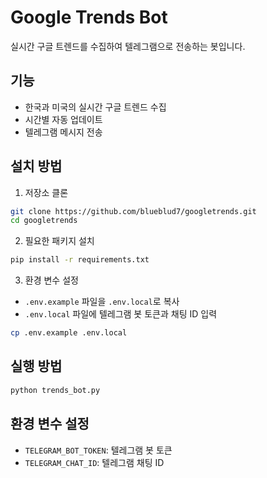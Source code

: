 # Google Trends Bot

실시간 구글 트렌드를 수집하여 텔레그램으로 전송하는 봇입니다.

## 기능
- 한국과 미국의 실시간 구글 트렌드 수집
- 시간별 자동 업데이트
- 텔레그램 메시지 전송

## 설치 방법

1. 저장소 클론
```bash
git clone https://github.com/blueblud7/googletrends.git
cd googletrends
```

2. 필요한 패키지 설치
```bash
pip install -r requirements.txt
```

3. 환경 변수 설정
- `.env.example` 파일을 `.env.local`로 복사
- `.env.local` 파일에 텔레그램 봇 토큰과 채팅 ID 입력
```bash
cp .env.example .env.local
```

## 실행 방법
```bash
python trends_bot.py
```

## 환경 변수 설정
- `TELEGRAM_BOT_TOKEN`: 텔레그램 봇 토큰
- `TELEGRAM_CHAT_ID`: 텔레그램 채팅 ID 